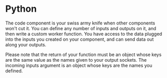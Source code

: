 # Python

The code component is your swiss army knife when other components won't cut it. You can define any number of inputs and outputs on it, and then write a custom worker function. You have access to the data plugged into the inputs you created on your component, and can send data out along your outputs.

Please note that the return of your function must be an object whose keys are the same value as the names given to your output sockets. The incoming inputs argument is an object whose keys are the names you defined.
